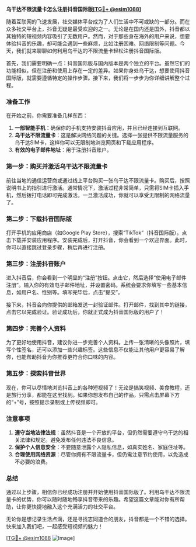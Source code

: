 **乌干达不限流量卡怎么注册抖音国际版[[TG💪+ @esim1088](https://t.me/s/esim1088)]**

随着互联网的飞速发展，社交媒体平台成为了人们生活中不可或缺的一部分。而在众多社交平台上，抖音无疑是最受欢迎的之一。无论是在国内还是国外，抖音都以其独特的短视频内容吸引了无数用户。然而，对于那些身在海外的用户来说，想要体验抖音的乐趣，却可能会遇到一些麻烦，比如注册困难、网络限制等问题。今天，我们就来聊聊如何利用乌干达的不限流量卡轻松注册抖音国际版。

首先，我们需要明确一点：抖音国际版与国内版本是两个独立的平台。虽然它们的功能相似，但在注册和使用上存在一定的差异。如果你身处乌干达，想要使用抖音国际版，就需要遵循特定的操作步骤。接下来，我们将一步步为你详细讲解整个过程。

### 准备工作

在开始之前，你需要准备几样东西：

1. **一部智能手机**：确保你的手机支持安装抖音应用，并且已经连接到互联网。
2. **乌干达不限流量卡**：这是解决网络问题的关键。选择一张提供不限流量服务的乌干达SIM卡，这样你可以无限制地浏览网页和下载应用程序。
3. **有效的电子邮件地址**：用于注册抖音账户。

### 第一步：购买并激活乌干达不限流量卡

前往当地的通信运营商或通过线上平台购买一张乌干达不限流量卡。购买后，按照说明书上的指引进行激活。通常情况下，激活过程非常简单，只需将SIM卡插入手机，然后拨打电话即可完成激活。一旦激活成功，你就可以享受无限制的网络流量了。

### 第二步：下载抖音国际版

打开手机的应用商店（如Google Play Store），搜索“TikTok”（抖音国际版）。点击下载并安装应用程序。安装完成后，打开抖音，你会看到一个欢迎界面。此时，你可以直接跳过登录步骤，稍后再进行注册。

### 第三步：注册抖音账户

进入抖音后，你会看到一个明显的“注册”按钮。点击它，然后选择“使用电子邮件注册”。输入你的有效电子邮件地址，并设置密码。系统会要求你填写一些基本信息，如用户名、性别等。填写完毕后，点击“提交”。

接下来，抖音会向你提供的邮箱发送一封验证邮件。打开邮件，找到其中的链接，点击它以完成验证。验证成功后，你就正式成为抖音国际版的用户了！

### 第四步：完善个人资料

为了更好地使用抖音，建议你进一步完善个人资料。上传一张清晰的头像照片，填写个性签名，还可以添加一些兴趣标签。这些信息不仅能让其他用户更容易了解你，也能帮助抖音为你推荐更符合你口味的内容。

### 第五步：探索抖音世界

现在，你可以尽情地浏览抖音上的各种短视频了！无论是搞笑视频、美食教程，还是旅行分享，都能在这里找到。如果你想发布自己的作品，只需点击屏幕下方的“+”号，按照提示录制或上传视频即可。

### 注意事项

1. **遵守当地法律法规**：虽然抖音是一个开放的平台，但仍然需要遵守乌干达的相关法律和规定。避免发布任何违法不良信息。
2. **保护个人信息安全**：不要随意泄露个人隐私信息，如真实姓名、家庭住址等。
3. **合理使用网络资源**：尽管你拥有不限流量卡，但仍需注意节约使用，以免造成不必要的浪费。

### 总结

通过以上步骤，相信你已经成功注册并开始使用抖音国际版了。利用乌干达不限流量卡的优势，你可以随时随地畅享抖音带来的乐趣。希望这篇文章能对你有所帮助，让你更快捷地融入这个充满活力的社交平台。

无论你是想记录生活点滴，还是寻找志同道合的朋友，抖音都是一个不错的选择。快来加入我们吧，一起感受短视频的魅力！

[[TG💪+ @esim1088](https://t.me/s/esim1088) ![Image](https://i.postimg.cc/4NQfJmqS/Snipaste-2025-05-13-00-14-12.png)]